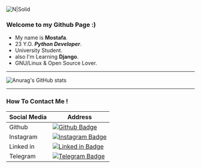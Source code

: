 ![N|Solid](https://i.pinimg.com/originals/e4/26/70/e426702edf874b181aced1e2fa5c6cde.gif)

### **Welcome to my Github Page :)**
- My name is **Mostafa**.
- 23 Y.O. **_Python Developer_**.
- University Student.
- also I'm Learning **Django**.
- GNU/Linux & Open Source Lover.


---
![Anurag's GitHub stats](https://github-readme-stats.vercel.app/api?username=mosihere&show_icons=true&theme=vue-dark)


---

### How To Contact Me !
| Social Media | Address |
| ------ | ------ |
| Github | [![Github Badge](https://img.shields.io/badge/-@mosihere-skyblue?style=circle&labelColor=black&logo=github&logoColor=white&link=https://github.com/mosihere)](https://github.com/mosihere) |
| Instagram |[![Instagram Badge](https://img.shields.io/badge/-@mosihere-skyblue?style=circle&labelColor=white&logo=instagram&logoColor=purple&link=https://instagram.com/mosihere)](https://instagram.com/mosihere)  |
| Linked in | [![Linked in Badge](https://img.shields.io/badge/-@Mostafa.khoshhal-skyblue?style=circle&labelColor=blue&logo=linkedin&logoColor=white&link=https://t.me/mosihere)](https://www.linkedin.com/in/mostafa-khoshhal-40765b192)  |
| Telegram |[![Telegram Badge](https://img.shields.io/badge/-@mosihere-skyblue?style=circle&labelColor=fff&logo=telegram&logoColor=white&link=https://t.me/mosihere)](https://t.me/mosihere) |
